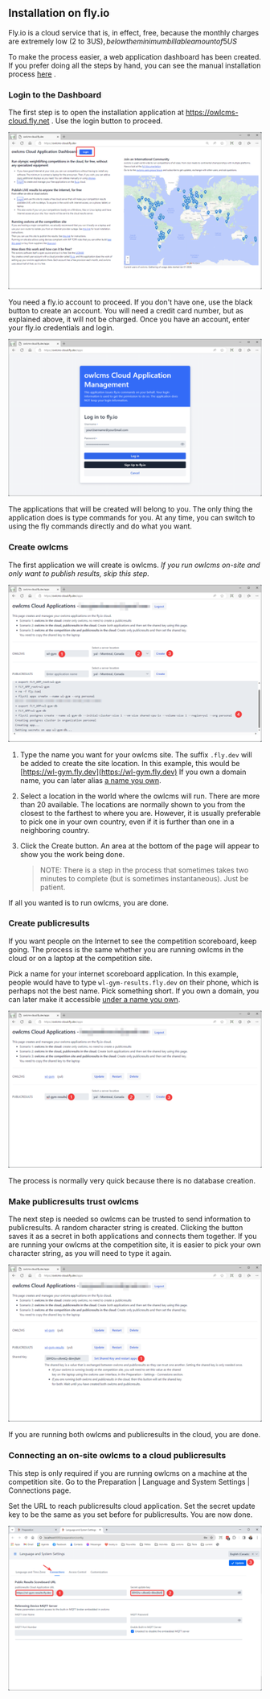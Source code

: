 ## Installation on fly.io

Fly.io is a cloud service that is, in effect, free, because the monthly charges are extremely low (2 to 3US$), below the minimum billable amount of 5 US$

To make the process easier, a web application dashboard has been created.  If you prefer doing all the steps by hand, you can see the manual installation process [here](Fly_Manual) .

### Login to the Dashboard

The first step is to open the installation application at  https://owlcms-cloud.fly.net . Use the login button to proceed.

![10Home](nimg/1220FlyCloud/10Home.png)

You need a fly.io account to proceed.  If you don't have one, use the black button to create an account. You will need a credit card number, but as explained above, it will not be charged.  Once you have an account, enter your fly.io credentials and login.

![20Login](nimg/1220FlyCloud/20Login.png)

The applications that will be created will belong to you.  The only thing the application does is type commands for you.  At any time, you can switch to using the fly commands directly and do what you want.

### Create owlcms

The first application we will create is owlcms.  *If you run owlcms on-site and only want to publish results, skip this step.*

![30owlcms](nimg/1220FlyCloud/30owlcms.png)

1. Type the name you want for your owlcms site.  The suffix `.fly.dev` will be added to create the site location. In this example, this would be [https://wl-gym.fly.dev](https://wl-gym.fly.dev)   If you own a domain name, you can later alias [a name you own](https://fly.io/docs/apps/custom-domain/).

2. Select a location in the world where the owlcms will run.  There are more than 20 available.  The locations are normally shown to you from the closest to the farthest to where you are.  However, it is usually preferable to pick one in your own country, even if it is further than one in a neighboring country.

3. Click the Create button.   An area at the bottom of the page will appear to show you the work being done.

   > NOTE: There is a step in the process that sometimes takes two minutes to complete (but is sometimes instantaneous).  Just be patient.

If all you wanted is to run owlcms, you are done.

### Create publicresults

If you want people on the Internet to see the competition scoreboard, keep going.  The process is the same whether you are running owlcms in the cloud or on a laptop at the competition site.

Pick a name for your internet scoreboard application.  In this example, people would have to type `wl-gym-results.fly.dev` on their phone, which is perhaps not the best name.  Pick something short.   If you own a domain, you can later make it accessible [under a name you own](https://fly.io/docs/apps/custom-domain/).

![40PublicResults](nimg/1220FlyCloud/40PublicResults.png)

The process is normally very quick because there is no database creation.

### Make publicresults trust owlcms

The next step is needed so owlcms can be trusted to send information to publicresults.  A random character string is created.  Clicking the button saves it as a secret in both applications and connects them together.  If you are running your owlcms at the competition site, it is easier to pick your own character string, as you will need to type it again.

![50SharedKey](nimg/1220FlyCloud/50SharedKey.png)

If you are running both owlcms and publicresults in the cloud, you are done.

### Connecting an on-site owlcms to a cloud publicresults

This step is only required if you are running owlcms on a machine at the competition site.  Go to the Preparation | Language and System Settings | Connections page.  

Set the URL to reach publicresults cloud application.  Set the secret update key to be the same as you set before for publicresults.  You are now done.

![60SetOnSite](nimg/1220FlyCloud/60SetOnSite.png)
